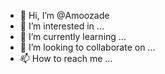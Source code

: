 - 👋 Hi, I’m @Amoozade
- 👀 I’m interested in ...
- 🌱 I’m currently learning ...
- 💞️ I’m looking to collaborate on ...
- 📫 How to reach me ...

<!---
Amoozade/Amoozade is a ✨ special ✨ repository because its `README.md` (this file) appears on your GitHub profile.
You can click the Preview link to take a look at your changes.
--->
